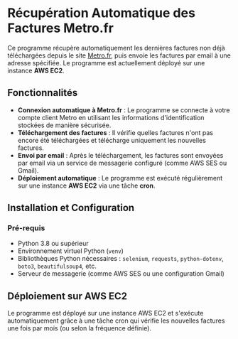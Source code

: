 # Récupération Automatique des Factures Metro.fr

Ce programme récupère automatiquement les dernières factures non déjà téléchargées depuis le site [Metro.fr](https://www.metro.fr), puis envoie les factures par email à une adresse spécifiée. Le programme est actuellement déployé sur une instance **AWS EC2**.

## Fonctionnalités

- **Connexion automatique à Metro.fr** : Le programme se connecte à votre compte client Metro en utilisant les informations d'identification stockées de manière sécurisée.
- **Téléchargement des factures** : Il vérifie quelles factures n'ont pas encore été téléchargées et télécharge uniquement les nouvelles factures.
- **Envoi par email** : Après le téléchargement, les factures sont envoyées par email via un service de messagerie configuré (comme AWS SES ou Gmail).
- **Déploiement automatique** : Le programme est exécuté régulièrement sur une instance **AWS EC2** via une tâche **cron**.

## Installation et Configuration

### Pré-requis

- Python 3.8 ou supérieur
- Environnement virtuel Python (`venv`)
- Bibliothèques Python nécessaires : `selenium`, `requests`, `python-dotenv`, `boto3`, `beautifulsoup4`, etc.
- Serveur de messagerie (comme AWS SES ou une configuration Gmail)

## Déploiement sur AWS EC2
Le programme est déployé sur une instance AWS EC2 et s'exécute automatiquement grâce à une tâche cron qui vérifie les nouvelles factures une fois par mois (ou selon la fréquence définie).

